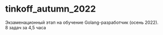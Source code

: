 # tinkoff_autumn_2022

Экзаменационный этап на обучение Golang-разработчик (осень 2022). 8 задач за 4,5 часа
